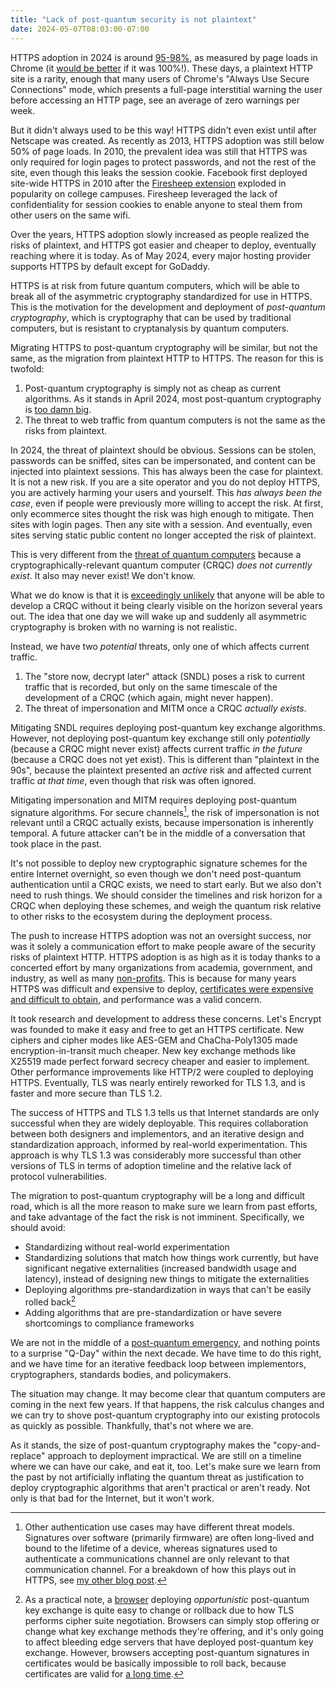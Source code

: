 ```yaml
---
title: "Lack of post-quantum security is not plaintext"
date: 2024-05-07T08:03:00-07:00
---
```


HTTPS adoption in 2024 is around [95-98\%][goog-https-transparency], as measured
by page loads in Chrome (it [would be better][chromium-https-default] if it was
100\%!). These days, a plaintext HTTP site is a rarity, enough that many users
of Chrome's "Always Use Secure Connections" mode, which presents a full-page
interstitial warning the user before accessing an HTTP page, see an average of
zero warnings per week.

But it didn't always used to be this way! HTTPS didn't even exist until after
Netscape was created. As recently as 2013, HTTPS adoption was still below 50\%
of page loads. In 2010, the prevalent idea was still that HTTPS was only
required for login pages to protect passwords, and not the rest of the site,
even though this leaks the session cookie. Facebook first deployed site-wide
HTTPS in 2010 after the [Firesheep extension][firesheep] exploded in popularity
on college campuses. Firesheep leveraged the lack of confidentiality for session
cookies to enable anyone to steal them from other users on the same wifi.

Over the years, HTTPS adoption slowly increased as people realized the risks of
plaintext, and HTTPS got easier and cheaper to deploy, eventually reaching where
it is today. As of May 2024, every major hosting provider supports HTTPS by
default except for GoDaddy.

HTTPS is at risk from future quantum computers, which will be able to break all
of the asymmetric cryptography standardized for use in HTTPS. This is the
motivation for the development and deployment of _post-quantum cryptography_,
which is cryptography that can be used by traditional computers, but is
resistant to cryptanalysis by quantum computers.

Migrating HTTPS to post-quantum cryptography will be similar, but not the same,
as the migration from plaintext HTTP to HTTPS. The reason for this is twofold:
1. Post-quantum cryptography is simply not as cheap as current algorithms. As it
  stands in April 2024, most post-quantum cryptography is [too damn
  big][pqc-too-damn-big].
1. The threat to web traffic from quantum computers is not the same as the risks
  from plaintext.

In 2024, the threat of plaintext should be obvious. Sessions can be stolen,
passwords can be sniffed, sites can be impersonated, and content can be injected
into plaintext sessions. This has always been the case for plaintext. It is not
a new risk. If you are a site operator and you do not deploy HTTPS, you are
actively harming your users and yourself. This _has always been the case_, even
if people were previously more willing to accept the risk. At first, only
ecommerce sites thought the risk was high enough to mitigate. Then sites with
login pages. Then any site with a session. And eventually, even sites serving
static public content no longer accepted the risk of plaintext.

This is very different from the [threat of quantum computers][google-pqc-threat]
because a cryptographically-relevant quantum computer (CRQC) _does not currently
exist_. It also may never exist! We don't know.

What we do know is that it is [exceedingly unlikely][nas-qc-timeline] that
anyone will be able to develop a CRQC without it being clearly visible on the
horizon several years out. The idea that one day we will wake up and suddenly
all asymmetric cryptography is broken with no warning is not realistic.

Instead, we have two _potential_ threats, only one of which affects current
traffic.

1. The "store now, decrypt later" attack (SNDL) poses a risk to current traffic
that is recorded, but only on the same timescale of the development of a CRQC
(which again, might never happen).
2. The threat of impersonation and MITM once a CRQC _actually exists_.

Mitigating SNDL requires deploying post-quantum key exchange algorithms.
However, not deploying post-quantum key exchange still only _potentially_
(because a CRQC might never exist) affects current traffic _in the future_
(because a CRQC does not yet exist). This is different than "plaintext in the
90s", because the plaintext presented an _active_ risk and affected current
traffic _at that time_, even though that risk was often ignored.

Mitigating impersonation and MITM requires deploying post-quantum signature
algorithms. For secure channels[^2], the risk of impersonation is not relevant
until a CRQC actually exists, because impersonation is inherently temporal. A
future attacker can't be in the middle of a conversation that took place in the
past.

It's not possible to deploy new cryptographic signature schemes for the entire
Internet overnight, so even though we don't need post-quantum authentication
until a CRQC exists, we need to start early. But we also don't need to rush
things. We should consider the timelines and risk horizon for a CRQC when
deploying these schemes, and weigh the quantum risk relative to other risks to
the ecosystem during the deployment process.

The push to increase HTTPS adoption was not an oversight success, nor was it
solely a communication effort to make people aware of the security risks of
plaintext HTTP. HTTPS adoption is as high as it is today thanks to a concerted
effort by many organizations from academia, government, and industry, as well as
many [non-profits][isrg]. This is because for many years HTTPS was difficult and
expensive to deploy, [certificates were expensive and difficult to
obtain][chocolate], and performance was a valid concern.

It took research and development to address these concerns. Let's Encrypt was
founded to make it easy and free to get an HTTPS certificate.  New ciphers and
cipher modes like AES-GEM and ChaCha-Poly1305 made encryption-in-transit much
cheaper. New key exchange methods like X25519 made perfect forward secrecy
cheaper and easier to implement. Other performance improvements like HTTP/2 were
coupled to deploying HTTPS. Eventually, TLS was nearly entirely reworked for TLS
1.3, and is faster and more secure than TLS 1.2.

The success of HTTPS and TLS 1.3 tells us that Internet standards are only
successful when they are widely deployable. This requires collaboration between
both designers and implementors, and an iterative design and standardization
approach, informed by real-world experimentation. This approach is why TLS 1.3
was considerably more successful than other versions of TLS in terms of adoption
timeline and the relative lack of protocol vulnerabilities.

The migration to post-quantum cryptography will be a long and difficult road,
which is all the more reason to make sure we learn from past efforts, and take
advantage of the fact the risk is not imminent. Specifically, we should avoid:
* Standardizing without real-world experimentation
* Standardizing solutions that match how things work currently, but have
  significant negative externalities (increased bandwidth usage and latency),
  instead of designing new things to mitigate the externalities
* Deploying algorithms pre-standardization in ways that can't be easily rolled
  back[^3]
* Adding algorithms that are pre-standardization or have severe shortcomings to
  compliance frameworks

We are not in the middle of a [post-quantum emergency][ekr-qday], and nothing
points to a surprise "Q-Day" within the next decade. We have time to do this
right, and we have time for an iterative feedback loop between implementors,
cryptographers, standards bodies, and policymakers.

The situation may change. It may become clear that quantum computers are coming
in the next few years. If that happens, the risk calculus changes and we can try
to shove post-quantum cryptography into our existing protocols as quickly as
possible. Thankfully, that's not where we are.

As it stands, the size of post-quantum cryptography makes the "copy-and-replace"
approach to deployment impractical. We are still on a timeline where we can have
our cake, and eat it, too. Let's make sure we learn from the past by not
artificially inflating the quantum threat as justification to deploy
cryptographic algorithms that aren't practical or aren't ready. Not only is that
bad for the Internet, but it won't work.

[^2]: Other authentication use cases may have different threat models.
  Signatures over software (primarily firmware) are often long-lived and bound
  to the lifetime of a device, whereas signatures used to authenticate a
  communications channel are only relevant to that communication channel. For a
  breakdown of how this plays out in HTTPS, see [my other blog
  post][pqc-too-damn-big].
[^3]: As a practical note, a [browser][chrome-kyber] deploying
  _opportunistic_ post-quantum key exchange is quite easy to change or rollback
  due to how TLS performs cipher suite negotiation. Browsers can simply stop
  offering or change what key exchange methods they're offering, and it's only
  going to affect bleeding edge servers that have deployed post-quantum key
  exchange. However, browsers accepting post-quantum signatures in certificates
  would be basically impossible to roll back, because certificates are valid for
  [a long time][zane-stale].

[chocolate]: https://dl.acm.org/doi/pdf/10.1145/3319535.3363192
[goog-https-transparency]: https://transparencyreport.google.com/https/overview
[chromium-https-default]: https://blog.chromium.org/2023/08/towards-https-by-default.html
[pqc-too-damn-big]: https://dadrian.io/blog/posts/pqc-signatures-2024/
[nas-qc-timeline]: https://nap.nationalacademies.org/catalog/25196/quantum-computing-progress-and-prospects
[ekr-qday]: https://educatedguesswork.org/posts/pq-emergency/
[isrg]: https://www.abetterinternet.org/
[firesheep]: https://en.wikipedia.org/wiki/Firesheep
[google-pqc-threat]: https://bughunters.google.com/blog/5108747984306176/google-s-threat-model-for-post-quantum-cryptography
[zane-stale]: https://zanema.com/papers/imc23_stale_certs.pdf
[chrome-kyber]: https://blog.chromium.org/2023/08/protecting-chrome-traffic-with-hybrid.html

